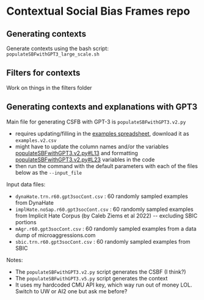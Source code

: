 # Contextual Social Bias Frames repo

## Generating contexts
Generate contexts using the bash script:
`populateSBFwithGPT3_large_scale.sh`

## Filters for contexts
Work on things in the filters folder

## Generating contexts and explanations with GPT3
Main file for generating CSFB with GPT-3 is `populateSBFwithGPT3.v2.py`
- requires updating/filling in the [examples spreadsheet](https://docs.google.com/spreadsheets/d/1y3WwnVPdgM_hP2lZVE9L3IVy9Tpq5QNMWPVsVGMxX6g/edit#gid=1334320915), download it as `examples.v2.csv`
- might have to update the column names and/or the variables [populateSBFwithGPT3.v2.py#L13](populateSBFwithGPT3.v2.py#L13) and formatting [populateSBFwithGPT3.v2.py#L23](populateSBFwithGPT3.v2.py#L23) variables in the code 
- then run the command with the default parameters with each of the files below as the `--input_file` 


Input data files: 
- `dynaHate.trn.r60.gpt3socCont.csv` : 60 randomly sampled examples from DynaHate
- `implHate.noSap.r60.gpt3socCont.csv` : 60 randomly sampled examples from Implicit Hate Corpus (by Caleb Ziems et al 2022) -- excluding SBIC portions
- `mAgr.r60.gpt3socCont.csv` : 60 randomly sampled examples from a data dump of microaggressions.com
- `sbic.trn.r60.gpt3socCont.csv` : 60 randomly sampled examples from SBIC


Notes:
- The `populateSBFwithGPT3.v2.py` script generates the CSBF (I think?)
- The `populateSBFwithGPT3.v5.py` script generates the context
- It uses my hardcoded CMU API key, which way run out of money LOL. Switch to UW or AI2 one but ask me before?